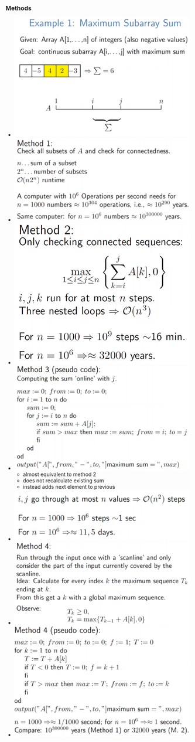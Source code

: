 ### Methods
+ ![](../../../../z_images/Pasted%20image%2020221203225046.png)
+ ![](../../../../z_images/Pasted%20image%2020221203225114.png)
+ ![](../../../../z_images/Pasted%20image%2020221203225319.png)
+ ![](../../../../z_images/Pasted%20image%2020221203225636.png)
	+ almost equivalent to method 2
	+ does not recalculate existing sum
	+ instead adds next element to previous
+ ![](../../../../z_images/Pasted%20image%2020221203230130.png)
+ ![](../../../../z_images/Pasted%20image%2020221203230420.png)
+ ![](../../../../z_images/Pasted%20image%2020221203231150.png)
